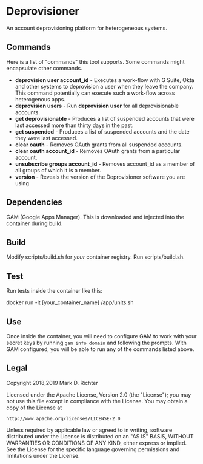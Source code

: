 # Deprovisioner

An account deprovisioning platform for heterogeneous systems.

## Commands

Here is a list of "commands" this tool supports. Some commands might encapsulate other commands.

* **deprovision user account_id** - Executes a work-flow with G Suite, Okta and other systems to 
deprovision a user when they leave the company. This command potentially can execute such 
a work-flow across heterogenous apps.
* **deprovision users** - Run **deprovision user** for all deprovisionable accounts.
* **get deprovisionable** - Produces a list of suspended accounts that were last accessed more than thirty days in the past.
* **get suspended** - Produces a list of suspended accounts and the date they were last accessed.
* **clear oauth** - Removes OAuth grants from all suspended accounts.
* **clear oauth account_id** - Removes OAuth grants from a particular account.
* **unsubscribe groups account_id** - Removes account_id as a member of all groups of which it is a member.
* **version** - Reveals the version of the Deprovisioner software you are using

## Dependencies

GAM (Google Apps Manager). This is downloaded and injected into the container during build.

## Build

Modify scripts/build.sh for _your_ container registry.
Run scripts/build.sh.

## Test

Run tests inside the container like this:

docker run -it [your_container_name] /app/units.sh

## Use

Once inside the container, you will need to configure GAM to work with your secret keys by running `gam info domain` and following the prompts.
With GAM configured, you will be able to run any of the commands listed above.

## Legal

Copyright 2018,2019 Mark D. Richter

Licensed under the Apache License, Version 2.0 (the "License");
you may not use this file except in compliance with the License.
You may obtain a copy of the License at

    http://www.apache.org/licenses/LICENSE-2.0

Unless required by applicable law or agreed to in writing, software
distributed under the License is distributed on an "AS IS" BASIS,
WITHOUT WARRANTIES OR CONDITIONS OF ANY KIND, either express or implied.
See the License for the specific language governing permissions and
limitations under the License.

